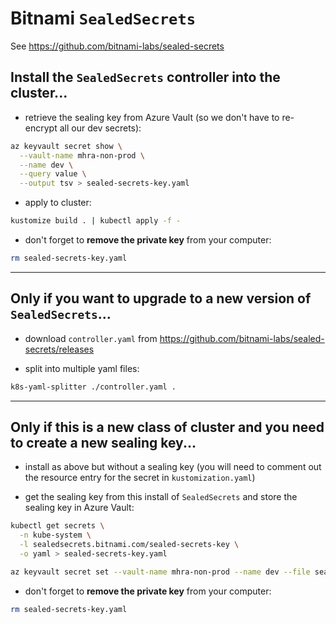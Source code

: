 # Bitnami `SealedSecrets`

See https://github.com/bitnami-labs/sealed-secrets

## Install the `SealedSecrets` controller into the cluster...

- retrieve the sealing key from Azure Vault (so we don't have to re-encrypt all our dev secrets):

```bash
az keyvault secret show \
  --vault-name mhra-non-prod \
  --name dev \
  --query value \
  --output tsv > sealed-secrets-key.yaml
```

- apply to cluster:

```bash
kustomize build . | kubectl apply -f -
```

- don't forget to **remove the private key** from your computer:

```bash
rm sealed-secrets-key.yaml
```

---

## Only if you want to upgrade to a new version of `SealedSecrets`...

- download `controller.yaml` from https://github.com/bitnami-labs/sealed-secrets/releases

- split into multiple yaml files:

```bash
k8s-yaml-splitter ./controller.yaml .
```

---

## Only if this is a new class of cluster and you need to create a new sealing key...

- install as above but without a sealing key (you will need to comment out the resource entry for the secret in `kustomization.yaml`)

- get the sealing key from this install of `SealedSecrets` and store the sealing key in Azure Vault:

```bash
kubectl get secrets \
  -n kube-system \
  -l sealedsecrets.bitnami.com/sealed-secrets-key \
  -o yaml > sealed-secrets-key.yaml

az keyvault secret set --vault-name mhra-non-prod --name dev --file sealed-secrets-key.yaml
```

- don't forget to **remove the private key** from your computer:

```bash
rm sealed-secrets-key.yaml
```
